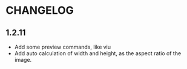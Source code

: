 # CHANGELOG


## 1.2.11

   - Add some preview commands, like viu
   - Add auto calculation of width and height, as the aspect ratio of the image.


